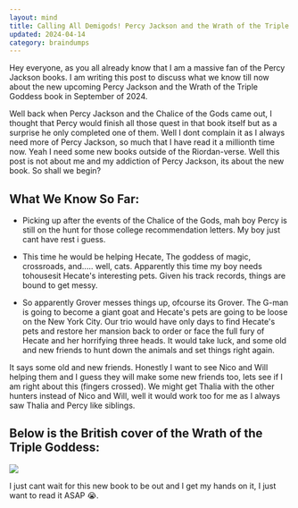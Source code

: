 ```yaml
---
layout: mind
title: Calling All Demigods! Percy Jackson and the Wrath of the Triple Goddess is Coming!
updated: 2024-04-14
category: braindumps
---
```


Hey everyone, as you all already know that I am a massive fan of the Percy Jackson books. I am writing this post to discuss what we know till now about the new upcoming Percy Jackson and the Wrath of the Triple Goddess book in September of 2024.

Well back when Percy Jackson and the Chalice of the Gods came out, I thought that Percy would finish all those quest in that book itself but as a surprise he only completed one of them. Well I dont complain it as I always need more of Percy Jackson, so much that I have read it a millionth time now. Yeah I need some new books outside of the Riordan-verse. Well this post is not about me and my addiction of Percy Jackson, its about the new book. So shall we begin?

## What We Know So Far:

- Picking up after the events of the Chalice of the Gods, mah boy Percy is still on the hunt for those college recommendation letters. My boy just cant have rest i guess.

- This time he would be helping Hecate, The goddess of magic, crossroads, and..... well, cats. Apparently this time my boy needs tohousesit Hecate's interesting pets. Given his track records, things are bound to get messy.

- So apparently Grover messes things up, ofcourse its Grover. The G-man is going to become a giant goat and Hecate's pets are going to be loose on the New York City. Our trio would have only days to find Hecate's pets and restore her mansion back to order or face the full fury of Hecate and her horrifying three heads. It would take luck, and some old and new friends to hunt down the animals and set things right again.

It says some old and new friends. Honestly I want to see Nico and Will helping them and I guess they will make some new friends too, lets see if I am right about this (fingers crossed). We might get Thalia with the other hunters instead of Nico and Will, well it would work too for me as I always saw Thalia and Percy like siblings.

## Below is the British cover of the Wrath of the Triple Goddess:

![](https://cdn.rickriordan.com/wp-content/uploads/2024/01/18142834/image001-670x1024.jpg)

I just cant wait for this new book to be out and I get my hands on it, I just want to read it ASAP 😭.
